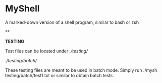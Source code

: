 # MyShell
A marked-down version of a shell program, similar to bash or zsh

**

**TESTING**

Test files can be located under *./testing/*

*./testing/batch/*

These testing files are meant to be used in batch mode. Simply run ./mysh testing/batch/test1.txt or similar to obtain batch tests.






  
  
